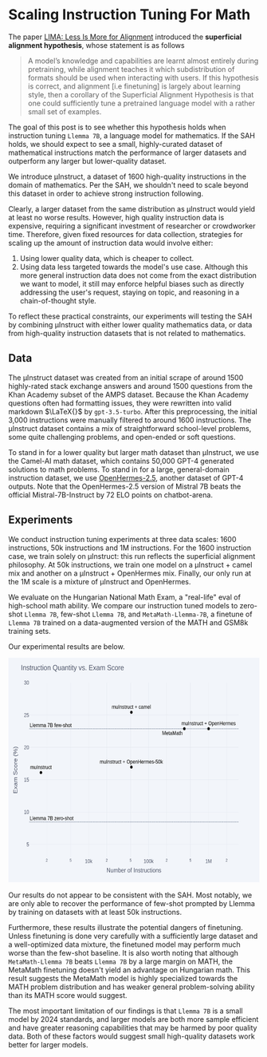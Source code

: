 # Scaling Instruction Tuning For Math
The paper [LIMA: Less Is More for Alignment](https://arxiv.org/abs/2305.11206) introduced the **superficial alignment hypothesis**, whose statement is as follows 
> A model’s knowledge and capabilities are learnt almost entirely during pretraining, while alignment teaches it which subdistribution of formats should be used when interacting with users. If this hypothesis is correct, and alignment [i.e finetuning] is largely about learning style, then a corollary of the Superficial Alignment Hypothesis is that one could sufficiently tune a pretrained language model with a rather small set of examples.

The goal of this post is to see whether this hypothesis holds when instruction tuning `Llemma 7B`, a language model for mathematics. If the SAH holds, we should expect to see a small, highly-curated dataset of mathematical instructions match the performance of larger datasets and outperform any larger but lower-quality dataset. 

We introduce μInstruct, a dataset of 1600 high-quality instructions in the domain of mathematics. Per the SAH, we shouldn't need to scale beyond this dataset in order to achieve strong instruction following. 

Clearly, a larger dataset from the same distribution as μInstruct would yield at least no worse results. However, high quality instruction data is expensive, requiring a significant investment of researcher or crowdworker time. Therefore, given fixed resources for data collection, strategies for scaling up the amount of instruction data would involve either:
1. Using lower quality data, which is cheaper to collect. 
2. Using data less targeted towards the model's use case. Although this more general instruction data does not come from the exact distribution we want to model, it still may enforce helpful biases such as directly addressing the user's request, staying on topic, and reasoning in a chain-of-thought style. 

To reflect these practical constraints, our experiments will testing the SAH by combining μInstruct with either lower quality mathematics data, or data from high-quality instruction datasets that is not related to mathematics. 

## Data
The μInstruct dataset was created from an initial scrape of around 1500 highly-rated stack exchange answers and around 1500 questions from the Khan Academy subset of the AMPS dataset. Because the Khan Academy questions often had formatting issues, they were rewritten into valid markdown $\LaTeX{}$ by `gpt-3.5-turbo`. After this preprocessing, the initial 3,000 instructions were manually filtered to around 1600 instructions. The μInstruct dataset contains a mix of straightforward school-level problems, some quite challenging problems, and open-ended or soft questions. 

To stand in for a lower quality but larger math dataset than μInstruct, we use the Camel-AI math dataset, which contains 50,000 GPT-4 generated solutions to math problems. To stand in for a large, general-domain instruction dataset, we use [OpenHermes-2.5](https://huggingface.co/datasets/teknium/OpenHermes-2.5), another dataset of GPT-4 outputs. Note that the OpenHermes-2.5 version of Mistral 7B beats the official Mistral-7B-Instruct by 72 ELO points on chatbot-arena. 

## Experiments

We conduct instruction tuning experiments at three data scales: 1600 instructions, 50k instructions and 1M instructions. For the 1600 instruction case, we train solely on μInstruct: this run reflects the superficial alignment philosophy. At 50k instructions, we train one model on a μInstruct + camel mix and another on a μInstruct + OpenHermes mix. Finally, our only run at the 1M scale is a mixture of μInstruct and OpenHermes. 

We evaluate on the Hungarian National Math Exam, a "real-life" eval of high-school math ability. We compare our instruction tuned models to zero-shot `Llemma 7B`, few-shot `Llemma 7B`, and `MetaMath-Llemma-7B`, a finetune of `Llemma 7B` trained on a data-augmented version of the MATH and GSM8k training sets. 

Our experimental results are below. 

<img src="assets/results2.png" alt="alt text" width="600" height="450"/>

Our results do not appear to be consistent with the SAH. Most notably, we are only able to recover the performance of few-shot prompted by Llemma by training on datasets with at least 50k instructions. 

Furthermore, these results illustrate the potential dangers of finetuning. Unless finetuning is done very carefully with a sufficiently large dataset and a well-optimized data mixture, the finetuned model may perform much worse than the few-shot baseline. It is also worth noting that although `MetaMath-Llemma 7B` beats `Llemma 7B` by a large margin on MATH, the MetaMath finetuning doesn't yield an advantage on Hungarian math. This result suggests the MetaMath model is highly specialized towards the MATH problem distribution and has weaker general problem-solving ability than its MATH score would suggest. 

The most important limitation of our findings is that `Llemma 7B` is a small model by 2024 standards, and larger models are both more sample efficient and have greater reasoning capabilities that may be harmed by poor quality data. Both of these factors would suggest small high-quality datasets work better for larger models. 

